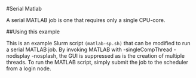 #Serial Matlab

A serial MATLAB job is one that requires only a single CPU-core.

##Using this example

This is an example Slurm script `(matlab-sp.sh)` that can be modified to run a serial MATLAB job. By invoking MATLAB with -singleCompThread -nodisplay -nosplash, the GUI is suppressed as is the 
creation of multiple threads. To run the MATLAB script, simply submit the job to the scheduler from a login node.

